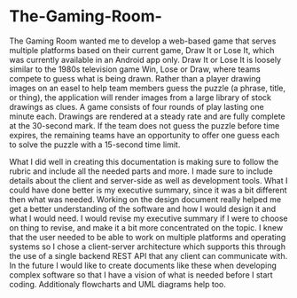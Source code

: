 # The-Gaming-Room-
The Gaming Room wanted me to develop a web-based game that serves multiple platforms based on their current game, Draw It or Lose It, which was currently available in an Android app only. Draw It or Lose It is loosely similar to the 1980s television game Win, Lose or Draw, where teams compete to guess what is being drawn. Rather than a player drawing images on an easel to help team members guess the puzzle (a phrase, title, or thing), the application will render images from a large library of stock drawings as clues. A game consists of four rounds of play lasting one minute each. Drawings are rendered at a steady rate and are fully complete at the 30-second mark. If the team does not guess the puzzle before time expires, the remaining teams have an opportunity to offer one guess each to solve the puzzle with a 15-second time limit. 

What I did well in creating this documentation is making sure to follow the rubric and include all the needed parts and more. I made sure to include details about the client and server-side as well as development tools. What I could have done better is my executive summary, since it was a bit different then what was needed. Working on the design document really helped me get a better understanding of the software and how I would design it and what I would need. I would revise my executive summary if I were to choose on thing to revise, and make it a bit more concentrated on the topic. I knew that the user needed to be able to work on multiple platforms and operating systems so I chose a client-server architecture which supports this through the use of a single backend REST API that any client can communicate with. In the future I would like to create documents like these when developing complex software so that I have a vision of what is needed before I start coding. Additionaly flowcharts and UML diagrams help too. 
